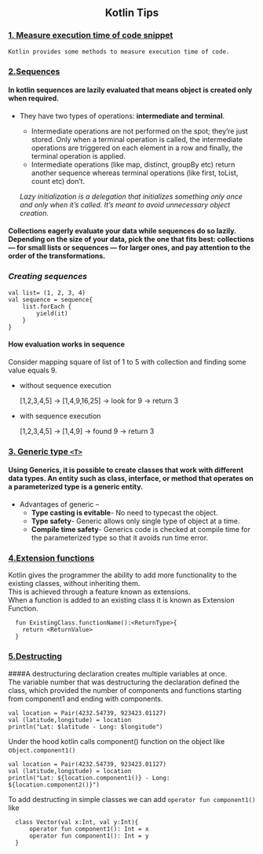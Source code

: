 <h2 align="center">Kotlin Tips</h2>

### [1. Measure execution time of code snippet](https://github.com/pravindesai/Data_Structures_and_Algorithms/blob/master/src/kotlinTips/MeasureExecutionTime.kt)
    Kotlin provides some methods to measure execution time of code. 

### [2.Sequences](https://github.com/pravindesai/Data_Structures_and_Algorithms/blob/master/src/kotlinTips/CollectionsToSequence.kt)
#### In kotlin sequences are lazily evaluated that means object is created only when required.
    
* They have two types of operations: <b>intermediate and terminal</b>.
  * Intermediate operations are not performed on the spot; they’re just stored. Only when a terminal operation is called, the intermediate operations are triggered on each element in a row and finally, the terminal operation is applied. 
  * Intermediate operations (like map, distinct, groupBy etc) return another sequence whereas terminal operations (like first, toList, count etc) don’t.

  
   <i>Lazy initialization is a delegation that initializes something only once and only when it’s called. It’s meant to avoid unnecessary object creation.
  </i>

#### Collections eagerly evaluate your data while sequences do so lazily. Depending on the size of your data, pick the one that fits best: collections — for small lists or sequences — for larger ones, and pay attention to the order of the transformations.

### <i>Creating sequences</i>
    val list= (1, 2, 3, 4)
    val sequence = sequence{
        list.forEach {
            yield(it)
        }
    }

#### How evaluation works in sequence
   Consider mapping square of list of 1 to 5 with collection and finding some value equals 9.
  * without sequence execution
    

    [1,2,3,4,5] -> [1,4,9,16,25] -> look for 9 -> return 3
    
  * with sequence execution
  
      
      [1,2,3,4,5] -> [1,4,9] -> found 9 -> return 3


### [3. Generic type `<T>`](https://github.com/pravindesai/Data_Structures_and_Algorithms/blob/master/src/kotlinTips/GenericClass.kt)
#### Using Generics, it is possible to create classes that work with different data types. An entity such as class, interface, or method that operates on a parameterized type is a generic entity.

* Advantages of generic –
    * <b>Type casting is evitable</b>- No need to typecast the object.
    * <b>Type safety</b>- Generic allows only single type of object at a time.
    * <b>Compile time safety</b>- Generics code is checked at compile time for the parameterized type so that it avoids run time error.
  
### [4.Extension functions](https://github.com/pravindesai/Data_Structures_and_Algorithms/blob/master/src/kotlinTips/ExtensionFunction.kt)

Kotlin gives the programmer the ability to add more functionality to the existing classes, without inheriting them. <br>This is achieved through a feature known as extensions. <br>When a function is added to an existing class it is known as Extension Function.

      fun ExistingClass.functionName():<ReturnType>{
        return <ReturnValue>  
      }

### [5.Destructing](https://github.com/pravindesai/Data_Structures_and_Algorithms/blob/master/src/kotlinTips/Destructuring.kt)

####A destructuring declaration creates multiple variables at once.<br>
The variable number that was destructuring the declaration defined the class, 
which provided the number of components and functions starting from component1 and ending with components.


    val location = Pair(4232.54739, 923423.01127)
    val (latitude,longitude) = location
    println("Lat: $latitude - Long: $longitude")

Under the hood kotlin calls component() function on the object like o`bject.component1()`


    val location = Pair(4232.54739, 923423.01127)
    val (latitude,longitude) = location
    println("Lat: ${location.component1()} - Long: ${location.component2()}")

To add destructing in simple classes we can add `operator fun component1()` like

      class Vector(val x:Int, val y:Int){
          operator fun component1(): Int = x
          operator fun component1(): Int = y
      }
